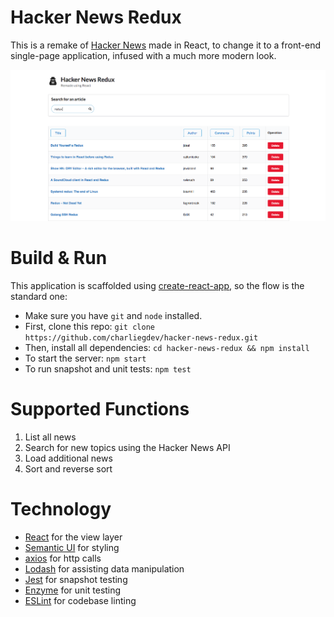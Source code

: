 # Hacker News Redux
This is a remake of [Hacker News](https://news.ycombinator.com/) made in React, to change it to a front-end single-page application, infused with a much more modern look.

![UI](screenshot.png)

# Build & Run
This application is scaffolded using [create-react-app](https://github.com/facebook/create-react-app), so the flow is the standard one:

* Make sure you have `git` and `node` installed.
* First, clone this repo: `git clone https://github.com/charliegdev/hacker-news-redux.git`
* Then, install all dependencies: `cd hacker-news-redux && npm install`
* To start the server: `npm start`
* To run snapshot and unit tests: `npm test`

# Supported Functions
1. List all news
1. Search for new topics using the Hacker News API
1. Load additional news
1. Sort and reverse sort

# Technology
* [React](https://reactjs.org/) for the view layer
* [Semantic UI](https://semantic-ui.com/) for styling
* [axios](https://github.com/axios/axios) for http calls
* [Lodash](https://lodash.com/) for assisting data manipulation
* [Jest](https://jestjs.io/) for snapshot testing
* [Enzyme](https://github.com/airbnb/enzyme) for unit testing
* [ESLint](https://eslint.org/) for codebase linting

